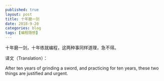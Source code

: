 ```yaml
---
published: true
layout: post
title: 十年磨一剑
date: 2018-9-20
categories: blog
tags: [编程随想]
---
```

十年磨一剑，十年练就编程，这两种事同样道理，急不得。

译文（Translation）：

After ten years of grinding a sword, and practicing for ten years, these two things are justified and urgent.







